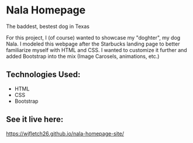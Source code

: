 # Nala Homepage 

The baddest, bestest dog in Texas

For this project, I (of course) wanted to showcase my "doghter", my dog Nala.  I modeled this webpage after the Starbucks landing page to better familiarize myself with HTML and CSS.  I wanted to customize it further and added Bootstrap into the mix (Image Carosels, animations, etc.)

## Technologies Used:
- HTML
- CSS 
- Bootstrap 

## See it live here:  
https://wjfletch26.github.io/nala-homepage-site/
